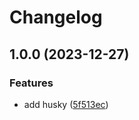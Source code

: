 # Changelog

## 1.0.0 (2023-12-27)


### Features

* add husky ([5f513ec](https://github.com/williamphelps13/reusable-react/commit/5f513ecd00406aca8d56ae9809c160e7e64abdf2))
